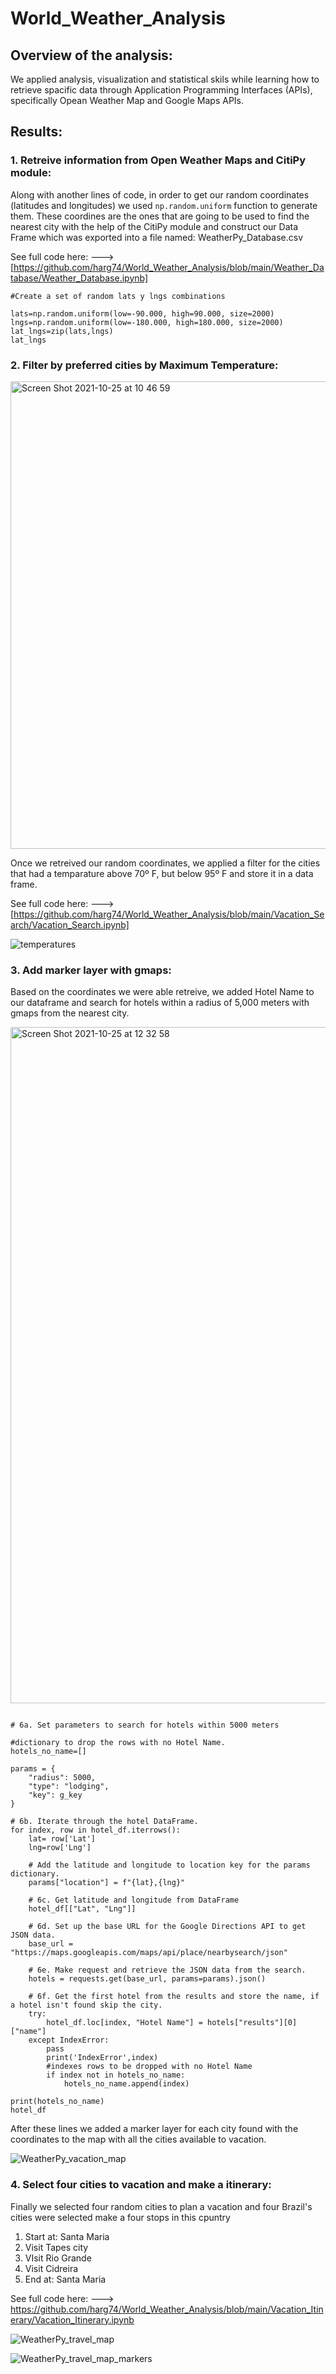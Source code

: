 # World_Weather_Analysis

## Overview of the analysis:

We applied analysis, visualization and statistical skils while learning how to retrieve spacific data through Application Programming Interfaces (APIs), specifically Opean Weather Map and Google Maps APIs.

## Results:

### 1. Retreive information from Open Weather Maps and CitiPy module:

Along with another lines of code, in order to get our random coordinates (latitudes and longitudes) we used ```np.random.uniform``` function to generate them. These coordines are the ones that are going to be used to find the nearest city with the help of the CitiPy module and construct our Data Frame which was exported into a file named: WeatherPy_Database.csv 

See full code here: ---> [https://github.com/harg74/World_Weather_Analysis/blob/main/Weather_Database/Weather_Database.ipynb]

```
#Create a set of random lats y lngs combinations

lats=np.random.uniform(low=-90.000, high=90.000, size=2000)
lngs=np.random.uniform(low=-180.000, high=180.000, size=2000)
lat_lngs=zip(lats,lngs)
lat_lngs

```

### 2. Filter by preferred cities by Maximum Temperature:

<img width="748" alt="Screen Shot 2021-10-25 at 10 46 59" src="https://user-images.githubusercontent.com/78564912/138728227-b14a9065-8262-469a-bd52-a25eb1669133.png">

Once we retreived our random coordinates, we applied a filter for the cities that had a temparature above 70º F, but below 95º F and store it in a data frame.

See full code here: ---> [https://github.com/harg74/World_Weather_Analysis/blob/main/Vacation_Search/Vacation_Search.ipynb]

![temperatures](https://user-images.githubusercontent.com/78564912/138730297-2dbc8254-306e-4c42-a4fc-da944064f24a.png)

### 3. Add marker layer with gmaps:

Based on the coordinates we were able retreive, we added Hotel Name to our dataframe and search for hotels within a radius of 5,000 meters with gmaps from the nearest city.

<img width="1082" alt="Screen Shot 2021-10-25 at 12 32 58" src="https://user-images.githubusercontent.com/78564912/138742899-746de768-68d1-448c-8d0b-54462d0bbfb1.png">

```

# 6a. Set parameters to search for hotels within 5000 meters

#dictionary to drop the rows with no Hotel Name.
hotels_no_name=[]

params = {
    "radius": 5000,
    "type": "lodging",
    "key": g_key
}

# 6b. Iterate through the hotel DataFrame.
for index, row in hotel_df.iterrows():
    lat= row['Lat']
    lng=row['Lng']
    
    # Add the latitude and longitude to location key for the params dictionary.
    params["location"] = f"{lat},{lng}"

    # 6c. Get latitude and longitude from DataFrame
    hotel_df[["Lat", "Lng"]]
    
    # 6d. Set up the base URL for the Google Directions API to get JSON data.
    base_url = "https://maps.googleapis.com/maps/api/place/nearbysearch/json"

    # 6e. Make request and retrieve the JSON data from the search. 
    hotels = requests.get(base_url, params=params).json()
    
    # 6f. Get the first hotel from the results and store the name, if a hotel isn't found skip the city.
    try:
        hotel_df.loc[index, "Hotel Name"] = hotels["results"][0]["name"]
    except IndexError:
        pass
        print('IndexError',index)
        #indexes rows to be dropped with no Hotel Name
        if index not in hotels_no_name:
            hotels_no_name.append(index)

print(hotels_no_name)
hotel_df

```

After these lines we added a marker layer for each city found with the coordinates to the map with all the cities available to vacation.

![WeatherPy_vacation_map](https://user-images.githubusercontent.com/78564912/138747932-d9fe72c5-a243-4618-b5b6-862cff803c02.png)

### 4. Select four cities to vacation and make a itinerary:

Finally we selected four random cities to plan a vacation and four Brazil's cities were selected make a four stops in this cpuntry

1. Start at: Santa Maria
2. Visit Tapes city
3. VIsit Rio Grande
4. Visit Cidreira
5. End at: Santa Maria

See full code here: ---> https://github.com/harg74/World_Weather_Analysis/blob/main/Vacation_Itinerary/Vacation_Itinerary.ipynb

![WeatherPy_travel_map](https://user-images.githubusercontent.com/78564912/138750132-fb8a3705-945c-41a9-810a-44afb45a1f36.png)

![WeatherPy_travel_map_markers](https://user-images.githubusercontent.com/78564912/138750734-310f6589-19f0-4930-8ffe-59d02c67faf3.png)
